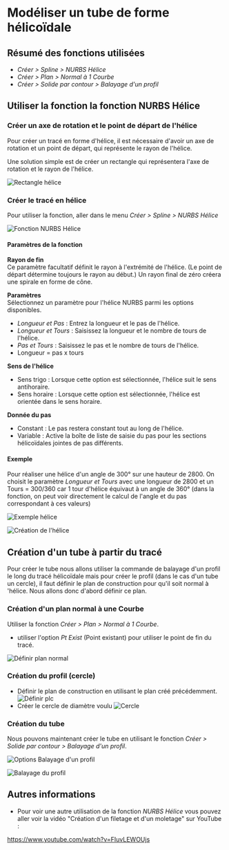# Modéliser un tube de forme hélicoïdale

## Résumé des fonctions utilisées

- *Créer > Spline > NURBS Hélice*
- *Créer > Plan > Normal à 1 Courbe*
- *Créer > Solide par contour > Balayage d'un profil*

## Utiliser la fonction la fonction NURBS Hélice

### Créer un axe de rotation et le point de départ de l'hélice

Pour créer un tracé en forme d'hélice, il est nécessaire d'avoir un axe de rotation et un point de départ, qui représente le rayon de l'hélice.

Une solution simple est de créer un rectangle qui représentera l'axe de rotation et le rayon de l'hélice.

![Rectangle hélice](modelisation-helicoidale/2023-01-26-11-57-35.png)

### Créer le tracé en hélice

Pour utiliser la fonction, aller dans le menu *Créer > Spline > NURBS Hélice*

![Fonction NURBS Hélice](modelisation-helicoidale/2023-01-26-12-29-49.png)

#### Paramètres de la fonction

**Rayon de fin**  
Ce paramètre facultatif définit le rayon à l'extrémité de l'hélice. (Le point de départ détermine toujours le rayon au début.) Un rayon final de zéro créera une spirale en forme de cône.

**Paramètres**  
Sélectionnez un paramètre pour l'hélice NURBS parmi les options disponibles.

- *Longueur et Pas* : Entrez la longueur et le pas de l'hélice.
- *Longueur et Tours* : Saisissez la longueur et le nombre de tours de l'hélice.
- *Pas et Tours* : Saisissez le pas et le nombre de tours de l'hélice.
- Longueur = pas x tours

**Sens de l'hélice**

- Sens trigo : Lorsque cette option est sélectionnée, l'hélice suit le sens antihoraire.
- Sens horaire : Lorsque cette option est sélectionnée, l'hélice est orientée dans le sens horaire.

**Donnée du pas**  

- Constant : Le pas restera constant tout au long de l'hélice.
- Variable : Active la boîte de liste de saisie du pas pour les sections hélicoïdales jointes de pas différents.

#### Exemple

Pour réaliser une hélice d'un angle de 300° sur une hauteur de 2800.
On choisit le paramètre *Longueur et Tours* avec une longueur de 2800 et un Tours = 300/360 car 1 tour d'hélice équivaut à un angle de 360° (dans la fonction, on peut voir directement le calcul de l'angle et du pas correspondant à ces valeurs) 

![Exemple hélice](modelisation-helicoidale/2023-01-26-12-40-19.png)

![Création de l'hélice](modelisation-helicoidale/helice_creation.gif)

## Création d'un tube à partir du tracé

Pour créer le tube nous allons utiliser la commande de balayage d'un profil le long du tracé hélicoïdale mais pour créer le profil (dans le cas d'un tube un cercle), il faut définir le plan de construction pour qu'il soit normal à 'hélice. Nous allons donc d'abord définir ce plan.

### Création d'un plan normal à une Courbe

Utiliser la fonction *Créer > Plan > Normal à 1 Courbe*.
- utiliser l'option *Pt Exist* (Point existant) pour utiliser le point de fin du tracé.

![Définir plan normal](modelisation-helicoidale/plan_normal.gif)

### Création du profil (cercle)

- Définir le plan de construction en utilisant le plan créé précédemment.
![Définir plc](modelisation-helicoidale/plc.gif)
- Créer le cercle de diamètre voulu
![Cercle](modelisation-helicoidale/2023-01-26-14-20-01.png)

### Création du tube

Nous pouvons maintenant créer le tube en utilisant le fonction *Créer > Solide par contour > Balayage d'un profil*.

![Options Balayage d'un profil](modelisation-helicoidale/2023-01-26-14-22-41.png)

![Balayage du profil](modelisation-helicoidale/balayage_profil.gif)

## Autres informations

- Pour voir une autre utilisation de la fonction *NURBS Hélice* vous pouvez aller voir la vidéo "Création d'un filetage et d'un moletage" sur YouTube :

https://www.youtube.com/watch?v=FIuvLEWOUjs